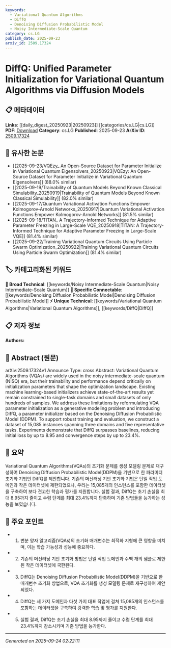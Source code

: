 ```yaml
---
keywords:
  - Variational Quantum Algorithms
  - DiffQ
  - Denoising Diffusion Probabilistic Model
  - Noisy Intermediate-Scale Quantum
category: cs.LG
publish_date: 2025-09-23
arxiv_id: 2509.17324
---
```


<!-- KEYWORD_LINKING_METADATA:
{
  "processed_timestamp": "2025-09-24T02:22:11.869766",
  "vocabulary_version": "1.0",
  "selected_keywords": [
    "Variational Quantum Algorithms",
    "DiffQ",
    "Denoising Diffusion Probabilistic Model",
    "Noisy Intermediate-Scale Quantum"
  ],
  "rejected_keywords": [],
  "similarity_scores": {
    "Variational Quantum Algorithms": 0.78,
    "DiffQ": 0.81,
    "Denoising Diffusion Probabilistic Model": 0.77,
    "Noisy Intermediate-Scale Quantum": 0.75
  },
  "extraction_method": "AI_prompt_based",
  "budget_applied": true,
  "candidates_json": {
    "candidates": [
      {
        "surface": "Variational Quantum Algorithms",
        "canonical": "Variational Quantum Algorithms",
        "aliases": [
          "VQAs"
        ],
        "category": "unique_technical",
        "rationale": "This is a specific type of quantum algorithm crucial for linking quantum computing research.",
        "novelty_score": 0.75,
        "connectivity_score": 0.68,
        "specificity_score": 0.85,
        "link_intent_score": 0.78
      },
      {
        "surface": "DiffQ",
        "canonical": "DiffQ",
        "aliases": [
          "Diffusion-based Parameter Initialization"
        ],
        "category": "unique_technical",
        "rationale": "Represents a novel approach to parameter initialization in quantum algorithms, enhancing connectivity in quantum computing contexts.",
        "novelty_score": 0.82,
        "connectivity_score": 0.73,
        "specificity_score": 0.88,
        "link_intent_score": 0.81
      },
      {
        "surface": "Denoising Diffusion Probabilistic Model",
        "canonical": "Denoising Diffusion Probabilistic Model",
        "aliases": [
          "DDPM"
        ],
        "category": "specific_connectable",
        "rationale": "Links to the broader field of generative models, connecting quantum computing with machine learning techniques.",
        "novelty_score": 0.65,
        "connectivity_score": 0.79,
        "specificity_score": 0.72,
        "link_intent_score": 0.77
      },
      {
        "surface": "noisy intermediate-scale quantum",
        "canonical": "Noisy Intermediate-Scale Quantum",
        "aliases": [
          "NISQ"
        ],
        "category": "broad_technical",
        "rationale": "A key term in quantum computing, essential for understanding the current technological landscape.",
        "novelty_score": 0.58,
        "connectivity_score": 0.82,
        "specificity_score": 0.7,
        "link_intent_score": 0.75
      }
    ],
    "ban_list_suggestions": [
      "optimization landscape",
      "initial loss",
      "convergence steps"
    ]
  },
  "decisions": [
    {
      "candidate_surface": "Variational Quantum Algorithms",
      "resolved_canonical": "Variational Quantum Algorithms",
      "decision": "linked",
      "scores": {
        "novelty": 0.75,
        "connectivity": 0.68,
        "specificity": 0.85,
        "link_intent": 0.78
      }
    },
    {
      "candidate_surface": "DiffQ",
      "resolved_canonical": "DiffQ",
      "decision": "linked",
      "scores": {
        "novelty": 0.82,
        "connectivity": 0.73,
        "specificity": 0.88,
        "link_intent": 0.81
      }
    },
    {
      "candidate_surface": "Denoising Diffusion Probabilistic Model",
      "resolved_canonical": "Denoising Diffusion Probabilistic Model",
      "decision": "linked",
      "scores": {
        "novelty": 0.65,
        "connectivity": 0.79,
        "specificity": 0.72,
        "link_intent": 0.77
      }
    },
    {
      "candidate_surface": "noisy intermediate-scale quantum",
      "resolved_canonical": "Noisy Intermediate-Scale Quantum",
      "decision": "linked",
      "scores": {
        "novelty": 0.58,
        "connectivity": 0.82,
        "specificity": 0.7,
        "link_intent": 0.75
      }
    }
  ]
}
-->

# DiffQ: Unified Parameter Initialization for Variational Quantum Algorithms via Diffusion Models

## 📋 메타데이터

**Links**: [[daily_digest_20250923|20250923]] [[categories/cs.LG|cs.LG]]
**PDF**: [Download](https://arxiv.org/pdf/2509.17324.pdf)
**Category**: cs.LG
**Published**: 2025-09-23
**ArXiv ID**: [2509.17324](https://arxiv.org/abs/2509.17324)

## 🔗 유사한 논문
- [[2025-09-23/VQEzy_ An Open-Source Dataset for Parameter Initialize in Variational Quantum Eigensolvers_20250923|VQEzy: An Open-Source Dataset for Parameter Initialize in Variational Quantum Eigensolvers]] (88.0% similar)
- [[2025-09-19/Trainability of Quantum Models Beyond Known Classical Simulability_20250919|Trainability of Quantum Models Beyond Known Classical Simulability]] (82.0% similar)
- [[2025-09-17/Quantum Variational Activation Functions Empower Kolmogorov-Arnold Networks_20250917|Quantum Variational Activation Functions Empower Kolmogorov-Arnold Networks]] (81.5% similar)
- [[2025-09-18/TITAN_ A Trajectory-Informed Technique for Adaptive Parameter Freezing in Large-Scale VQE_20250918|TITAN: A Trajectory-Informed Technique for Adaptive Parameter Freezing in Large-Scale VQE]] (81.4% similar)
- [[2025-09-22/Training Variational Quantum Circuits Using Particle Swarm Optimization_20250922|Training Variational Quantum Circuits Using Particle Swarm Optimization]] (81.4% similar)

## 🏷️ 카테고리화된 키워드
**🧠 Broad Technical**: [[keywords/Noisy Intermediate-Scale Quantum|Noisy Intermediate-Scale Quantum]]
**🔗 Specific Connectable**: [[keywords/Denoising Diffusion Probabilistic Model|Denoising Diffusion Probabilistic Model]]
**⚡ Unique Technical**: [[keywords/Variational Quantum Algorithms|Variational Quantum Algorithms]], [[keywords/DiffQ|DiffQ]]

## 📋 저자 정보

**Authors:** 

## 📄 Abstract (원문)

arXiv:2509.17324v1 Announce Type: cross 
Abstract: Variational Quantum Algorithms (VQAs) are widely used in the noisy intermediate-scale quantum (NISQ) era, but their trainability and performance depend critically on initialization parameters that shape the optimization landscape. Existing machine learning-based initializers achieve state-of-the-art results yet remain constrained to single-task domains and small datasets of only hundreds of samples. We address these limitations by reformulating VQA parameter initialization as a generative modeling problem and introducing DiffQ, a parameter initializer based on the Denoising Diffusion Probabilistic Model (DDPM). To support robust training and evaluation, we construct a dataset of 15,085 instances spanning three domains and five representative tasks. Experiments demonstrate that DiffQ surpasses baselines, reducing initial loss by up to 8.95 and convergence steps by up to 23.4%.

## 📝 요약

Variational Quantum Algorithms(VQAs)의 초기화 문제를 생성 모델링 문제로 재구성하여 Denoising Diffusion Probabilistic Model(DDPM)을 기반으로 한 파라미터 초기화 기법인 DiffQ를 제안합니다. 기존의 머신러닝 기반 초기화 기법은 단일 작업 도메인과 작은 데이터셋에 제한되었으나, 우리는 15,085개의 인스턴스를 포함한 데이터셋을 구축하여 보다 견고한 학습과 평가를 지원합니다. 실험 결과, DiffQ는 초기 손실을 최대 8.95까지 줄이고 수렴 단계를 최대 23.4%까지 단축하며 기존 방법들을 능가하는 성능을 보였습니다.

## 🎯 주요 포인트

- 1. 변분 양자 알고리즘(VQAs)의 초기화 매개변수는 최적화 지형에 큰 영향을 미치며, 이는 학습 가능성과 성능에 중요하다.
- 2. 기존의 머신러닝 기반 초기화 방법은 단일 작업 도메인과 수백 개의 샘플로 제한된 작은 데이터셋에 국한된다.
- 3. DiffQ는 Denoising Diffusion Probabilistic Model(DDPM)을 기반으로 한 매개변수 초기화 방법으로, VQA 초기화를 생성 모델링 문제로 재구성하여 제안되었다.
- 4. DiffQ는 세 가지 도메인과 다섯 가지 대표 작업에 걸쳐 15,085개의 인스턴스를 포함하는 데이터셋을 구축하여 강력한 학습 및 평가를 지원한다.
- 5. 실험 결과, DiffQ는 초기 손실을 최대 8.95까지 줄이고 수렴 단계를 최대 23.4%까지 감소시키며 기존 방법을 능가한다.


---

*Generated on 2025-09-24 02:22:11*